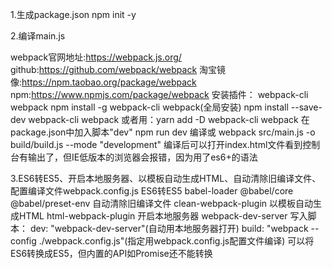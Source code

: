 1.生成package.json
    npm init -y

2.编译main.js

webpack官网地址:https://webpack.js.org/
github:https://github.com/webpack/webpack
淘宝镜像:https://npm.taobao.org/package/webpack
npm:https://www.npmjs.com/package/webpack
安装插件：
    webpack-cli
    webpack
    npm install -g webpack-cli webpack(全局安装)
    npm install --save-dev webpack-cli webpack
    或者用：yarn add -D webpack-cli webpack
在package.json中加入脚本"dev"
    npm run dev 编译或 webpack src/main.js -o build/build.js --mode "development"
编译后可以打开index.html文件看到控制台有输出了，但IE低版本的浏览器会报错，因为用了es6+的语法

3.ES6转ES5、开启本地服务器、以模板自动生成HTML、自动清除旧编译文件、配置编译文件webpack.config.js
ES6转ES5
    babel-loader
    @babel/core
    @babel/preset-env
自动清除旧编译文件
    clean-webpack-plugin
以模板自动生成HTML
    html-webpack-plugin
开启本地服务器
    webpack-dev-server
写入脚本：
    dev: "webpack-dev-server"(自动用本地服务器打开)
    build: "webpack --config ./webpack.config.js"(指定用webpack.config.js配置文件编译)
可以将ES6转换成ES5，但内置的API如Promise还不能转换
